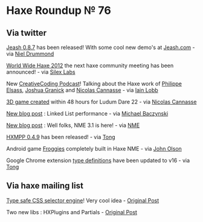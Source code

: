 [_template]: ../templates/roundup.html
# Haxe Roundup № 76

## Via twitter
[Jeash 0.8.7][link 1] has been released! With some cool new demo's at [Jeash.com][link 2] - via [Niel Drummond][link 3]

[World Wide Haxe 2012][link 4] the next haxe community meeting has been announced! - via [Silex Labs][link 5]

New [CreativeCoding Podcast][link 6]! Talking about the Haxe work of [Philippe Elsass][link 7], [Joshua Granick][link 8] and [Nicolas Cannasse][link 9] - via [Iain Lobb][link 10]

[3D game created][link 11] within 48 hours for Ludum Dare 22 - via [Nicolas Cannasse][link 12]

[New blog post][link 13] : Linked List performance - via [Michael Baczynski][link 14]

[New blog post][link 15] : Well folks, NME 3.1 is here! - via [NME][link 16]

[HXMPP 0.4.9][link 17] has been released! - via [Tong][link 18]

Android game [Froggies][link 19] completely built in Haxe NME - via [John Olson][link 20]

Google Chrome extension [type definitions][link 21] have been updated to v16 - via [Tong][link 22]

## Via haxe mailing list
[Type safe CSS selector engine][link 23]! Very cool idea - [Original Post][link 24]

Two new libs : HXPlugins and Partials - [Original Post][link 25]

[link 1]: http://lists.haxenme.org/pipermail/nme_lists.haxenme.org/2011-December/000406.html "Jeash 0.8.7"
[link 2]: http://jeash.com/ "Jeash.com"
[link 3]: https://www.twitter.com/#!/grumpytoad "Niel Drummond"
[link 4]: http://wwx.haxe.org/?/2012/conference/about&amp;format=html&amp;selectedIcon=conference.button_about "World Wide Haxe 2012"
[link 5]: https://www.twitter.com/#!/silexlabs "Silex Labs"
[link 6]: http://creativecodingpodcast.com/?p=148 "CreativeCoding Podcast"
[link 7]: https://www.twitter.com/#!/elsassph "Philippe Elsass"
[link 8]: https://twitter.com/#!/singmajesty "Joshua Granick"
[link 9]: https://www.twitter.com/#!/ncannasse "Nicolas Cannasse"
[link 10]: https://www.twitter.com/#!/iainlobb "Iain Lobb"
[link 11]: http://www.ludumdare.com/compo/2011/12/18/thecity-submited/ "3D game created"
[link 12]: https://www.twitter.com/#!/ncannasse "Nicolas Cannasse"
[link 13]: http://lab.polygonal.de/?p=1826 "New blog post"
[link 14]: https://www.twitter.com/#!/polygonal "Michael Baczynski"
[link 15]: http://www.haxenme.org/blog/?p=45 "New blog post"
[link 16]: https://www.twitter.com/#!/haxenme "NME"
[link 17]: http://lib.haxe.org/p/hxmpp "HXMPP 0.4.9"
[link 18]: https://www.twitter.com/#!/disktree "Tong"
[link 19]: http://www.sempaigames.com/froggies "Froggies"
[link 20]: https://www.twitter.com/#!/john__olson "John Olson"
[link 21]: https://github.com/tong/chrome.extension "type definitions"
[link 22]: https://www.twitter.com/#!/disktree "Tong"
[link 23]: https://code.google.com/p/selecthx/ "Type safe CSS selector engine"
[link 24]: http://groups.google.com/group/haxelang/browse_thread/thread/cab94ae3aa1c8438/72a21b9d15a70d80?lnk=gst&amp;q=Type-safe+CSS+selector+engine#72a21b9d15a70d80 "Original Post"
[link 25]: http://groups.google.com/group/haxelang/browse_thread/thread/52ea6db4129a89af/b6d68c0de7c754b3?lnk=gst&amp;q=new+libs%3A+hxplugins+and+partials#b6d68c0de7c754b3 "Original Post"


